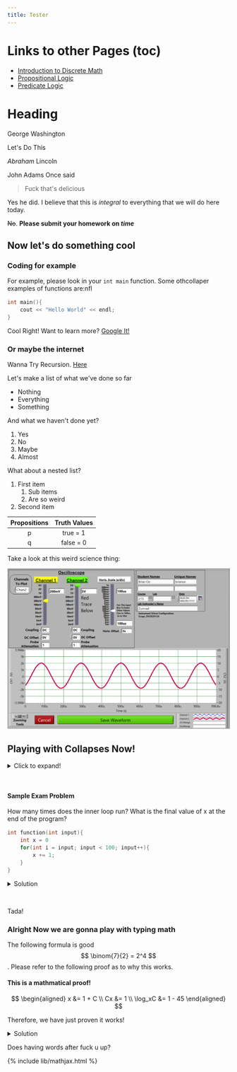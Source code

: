 ```yaml
---
title: Tester
---
```


# Links to other Pages (toc)
* [Introduction to Discrete Math](intro.md)
* [Propositional Logic](proplogic.md)
* [Predicate Logic](predlogic.md)

# Heading
George Washington

Let's Do This

*Abraham* Lincoln

John Adams Once said
> Fuck that's delicious

Yes he did. I believe that this is *integral* to everything that we will do here today.

~~No~~. **Please submit your homework on _time_** 

## Now let's do something cool

### Coding for example

For example, please look in your `int main` function. Some othcollaper examples of functions are:nfl
```c++
int main(){
    cout << "Hello World" << endl;
}
```
Cool Right! Want to learn more? [Google It!](https://google.com)

### Or maybe the internet

Wanna Try Recursion. [Here](index.md)

Let's make a list of what we've done so far
* Nothing
* Everything
* Something



And what we haven't done yet?
1. Yes
2. No
3. Maybe
4. Almost

What about a nested list?
1. First item
   1. Sub items
   2. Are so weird
2. Second item

 Propositions | Truth Values
 :---: | :---:
 p | true = 1
 q | false = 0

Take a look at this weird science thing:

![Weird Science Thingy](images/collpitts.png)


## Playing with Collapses Now!

<details>
    <summary>Click to expand!</summary>

woah this stuff is hidden how is this possible woaH
</details>
<p>&nbsp;</p>

#### Sample Exam Problem
How many times does the inner loop run? What is the final value of x at the end of the program?
```c++
int function(int input){
    int x = 0
    for(int i = input; input < 100; input++){
        x += 1;
    }
}
```
<details>
    <summary>Solution</summary>

The loop runs 100 - `input` times and the `x` has the same value as input.
</details>
<p>&nbsp;</p>


Tada!

### Alright Now we are gonna play with typing math
The following formula is good $$ \binom{7}{2} = 2^4 $$. Please refer to the following proof as to why this works. 

#### This is a mathmatical proof!
$$
\begin{aligned}
    x &= 1 + C \\
    Cx &= 1 \\
    \log_xC &= 1 - 45
\end{aligned}
$$

Therefore, we have just proven it works!

<details><summary markdown='span'>Solution
</summary>

![Weird Science Thingy](images/collpitts.png)
1. Proposition, its truth value is true.  
2. Proposition, its truth value is false.
3. Not a Proposition, questions do not have a truth value.
4. Not a Proposition, paradoxes do not have a definite truth value.
5. Proposition, its truth value is true.
6. Not a Proposition.
</details>

Does having words after fuck u up?

{% include lib/mathjax.html %}